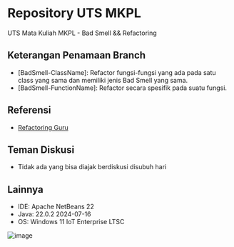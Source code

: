 # Repository UTS MKPL
UTS Mata Kuliah MKPL - Bad Smell && Refactoring

## Keterangan Penamaan Branch
- [BadSmell-ClassName]: Refactor fungsi-fungsi yang ada pada satu class yang sama dan memiliki jenis Bad Smell yang sama.
- [BadSmell-FunctionName]: Refactor secara spesifik pada suatu fungsi.

## Referensi
- [Refactoring Guru](https://refactoring.guru/refactoring)

## Teman Diskusi
- Tidak ada yang bisa diajak berdiskusi disubuh hari

## Lainnya
- IDE: Apache NetBeans 22
- Java: 22.0.2 2024-07-16
- OS: Windows 11 IoT Enterprise LTSC

![image](https://github.com/user-attachments/assets/bc5c58a4-76d5-4b58-ab7c-d569815489b0)
